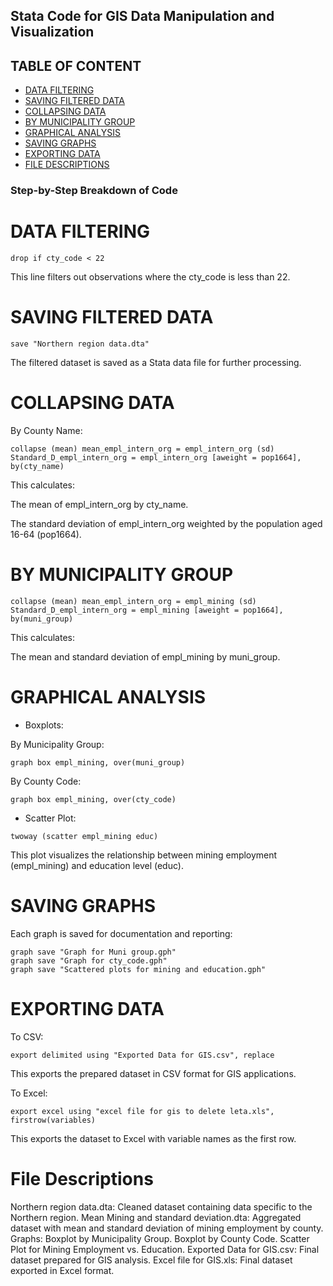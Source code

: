 ## Stata Code for GIS Data Manipulation and Visualization

## TABLE OF CONTENT
- [DATA FILTERING](#data-filtering)
- [SAVING FILTERED DATA](#saving-filtered-data)
- [COLLAPSING DATA](#collapsing-data)
- [BY MUNICIPALITY GROUP](by-municipality-group)
- [GRAPHICAL ANALYSIS](#graphical-analysis)
- [SAVING GRAPHS](#saving-graphs)
- [EXPORTING DATA](#exporting-data)
- [FILE DESCRIPTIONS](#file-descriptions)

### Step-by-Step Breakdown of Code

# DATA FILTERING
```
drop if cty_code < 22
```
This line filters out observations where the cty_code is less than 22.

# SAVING FILTERED DATA
```
save "Northern region data.dta"
```
The filtered dataset is saved as a Stata data file for further processing.

# COLLAPSING DATA
By County Name:
```
collapse (mean) mean_empl_intern_org = empl_intern_org (sd) Standard_D_empl_intern_org = empl_intern_org [aweight = pop1664], by(cty_name)
```
This calculates:

The mean of empl_intern_org by cty_name.

The standard deviation of empl_intern_org weighted by the population aged 16-64 (pop1664).

# BY MUNICIPALITY GROUP
```
collapse (mean) mean_empl_intern_org = empl_mining (sd) Standard_D_empl_intern_org = empl_mining [aweight = pop1664], by(muni_group)
```
This calculates:

The mean and standard deviation of empl_mining by muni_group.

# GRAPHICAL ANALYSIS
- Boxplots:

By Municipality Group:
```
graph box empl_mining, over(muni_group)
```
By County Code:
```
graph box empl_mining, over(cty_code)
```
- Scatter Plot:
```
twoway (scatter empl_mining educ)
```
This plot visualizes the relationship between mining employment (empl_mining) and education level (educ).

# SAVING GRAPHS
Each graph is saved for documentation and reporting:
```
graph save "Graph for Muni group.gph"
graph save "Graph for cty_code.gph"
graph save "Scattered plots for mining and education.gph"
```

# EXPORTING DATA
To CSV:
```
export delimited using "Exported Data for GIS.csv", replace
```
This exports the prepared dataset in CSV format for GIS applications.

To Excel:
```
export excel using "excel file for gis to delete leta.xls", firstrow(variables)
```
This exports the dataset to Excel with variable names as the first row.


# File Descriptions
Northern region data.dta: Cleaned dataset containing data specific to the Northern region.
Mean Mining and standard deviation.dta: Aggregated dataset with mean and standard deviation of mining employment by county.
Graphs:
Boxplot by Municipality Group.
Boxplot by County Code.
Scatter Plot for Mining Employment vs. Education.
Exported Data for GIS.csv: Final dataset prepared for GIS analysis.
Excel file for GIS.xls: Final dataset exported in Excel format.
